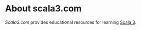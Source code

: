 # About scala3.com

_Scala3.com_ provides educational resources for learning [Scala 3](https://scala-lang.org).

